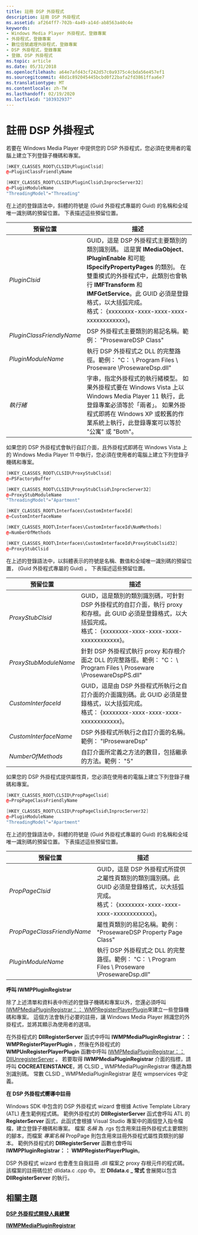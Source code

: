 ```yaml
---
title: 註冊 DSP 外掛程式
description: 註冊 DSP 外掛程式
ms.assetid: af264ff7-702b-4a49-a14d-ab8563a40c4e
keywords:
- Windows Media Player 外掛程式、登錄專案
- 外掛程式，登錄專案
- 數位信號處理外掛程式，登錄專案
- DSP 外掛程式，登錄專案
- 登錄、DSP 外掛程式
ms.topic: article
ms.date: 05/31/2018
ms.openlocfilehash: a64e7afd43cf242d57c0a9375c4cbda56e457ef1
ms.sourcegitcommit: 48d1c892045445bcbd0f22bafa2fd3861ffaa6e7
ms.translationtype: MT
ms.contentlocale: zh-TW
ms.lasthandoff: 02/19/2020
ms.locfileid: "103932937"
---
```

# <a name="registering-dsp-plug-ins"></a>註冊 DSP 外掛程式

若要在 Windows Media Player 中提供您的 DSP 外掛程式，您必須在使用者的電腦上建立下列登錄子機碼和專案。


```C++
[HKEY_CLASSES_ROOT\CLSID\PluginClsid]
@=PluginClassFriendlyName

[HKEY_CLASSES_ROOT\CLSID\PluginClsid\InprocServer32]
@=PluginModuleName
"ThreadingModel"="Threading"
```



在上述的登錄語法中，斜體的符號是 (Guid 外掛程式專屬的 Guid) 的名稱和全域唯一識別碼的預留位置。 下表描述這些預留位置。



| 預留位置               | 描述                                                                                                                                                                                                                                                                                                                                                                                                                  |
|---------------------------|------------------------------------------------------------------------------------------------------------------------------------------------------------------------------------------------------------------------------------------------------------------------------------------------------------------------------------------------------------------------------------------------------------------------------|
| *PluginClsid*             | GUID，這是 DSP 外掛程式主要類別的類別識別碼。 這是實 **IMediaObject**、 **IPluginEnable** 和可能 **ISpecifyPropertyPages** 的類別。 在雙重模式的外掛程式中，此類別也會執行 **IMFTransform** 和 **IMFGetService**。此 GUID 必須是登錄格式，以大括弧完成。<br/> 格式： {xxxxxxxx-xxxx-xxxx-xxxx-xxxxxxxxxxxx}。<br/> |
| *PluginClassFriendlyName* | DSP 外掛程式主要類別的易記名稱。範例： "ProsewareDSP Class"<br/>                                                                                                                                                                                                                                                                                                                                 |
| *PluginModuleName*        | 執行 DSP 外掛程式之 DLL 的完整路徑。範例： "C： \\ Program Files \\ Proseware \\ProsewareDsp.dll"<br/>                                                                                                                                                                                                                                                                                     |
| *執行緒*               | 字串，指定外掛程式的執行緒模型。 如果外掛程式要在 Windows Vista 上以 Windows Media Player 11 執行，此登錄專案必須等於「兩者」。 如果外掛程式即將在 Windows XP 或較舊的作業系統上執行，此登錄專案可以等於 "公寓" 或 "Both"。                                                                                           |



 

如果您的 DSP 外掛程式會執行自訂介面，且外掛程式即將在 Windows Vista 上的 Windows Media Player 11 中執行，您必須在使用者的電腦上建立下列登錄子機碼和專案。


```C++
[HKEY_CLASSES_ROOT\CLSID\ProxyStubClsid]
@=PSFactoryBuffer

[HKEY_CLASSES_ROOT\CLSID\ProxyStubClsid\InprocServer32]
@=ProxyStubModuleName
"ThreadingModel"="Apartment"

[HKEY_CLASSES_ROOT\Interfaces\CustomInterfaceId]
@=CustomInterfaceName

[HKEY_CLASSES_ROOT\Interfaces\CustomInterfaceId\NumMethods]
@=NumberOfMethods

[HKEY_CLASSES_ROOT\Interfaces\CustomInterfaceId\ProxyStubClsid32]
@=ProxyStubClsid
```



在上述的登錄語法中，以斜體表示的符號是名稱、數值和全域唯一識別碼的預留位置， (Guid 外掛程式專屬的 Guid) 。 下表描述這些預留位置。



| 預留位置           | 描述                                                                                                                                                                                                                                                                |
|-----------------------|----------------------------------------------------------------------------------------------------------------------------------------------------------------------------------------------------------------------------------------------------------------------------|
| *ProxyStubClsid*      | GUID，這是類別的類別識別碼，可針對 DSP 外掛程式的自訂介面，執行 proxy 和存根。此 GUID 必須是登錄格式，以大括弧完成。<br/> 格式： {xxxxxxxx-xxxx-xxxx-xxxx-xxxxxxxxxxxx}。<br/> |
| *ProxyStubModuleName* | 針對 DSP 外掛程式執行 proxy 和存根介面之 DLL 的完整路徑。範例： "C： \\ Program Files \\ Proseware \\ProsewareDspPS.dll"<br/>                                                                                               |
| *CustomInterfaceId*   | GUID，這是由 DSP 外掛程式所執行之自訂介面的介面識別碼。此 GUID 必須是登錄格式，以大括弧完成。<br/> 格式： {xxxxxxxx-xxxx-xxxx-xxxx-xxxxxxxxxxxx}。<br/>                           |
| *CustomInterfaceName* | DSP 外掛程式所執行之自訂介面的名稱。範例： "IProsewareDsp"<br/>                                                                                                                                                                  |
| *NumberOfMethods*     | 自訂介面所定義之方法的數目，包括繼承的方法。範例： "5"<br/>                                                                                                                                                                  |



 

如果您的 DSP 外掛程式提供屬性頁，您必須在使用者的電腦上建立下列登錄子機碼和專案。


```C++
[HKEY_CLASSES_ROOT\CLSID\PropPageClsid]
@=PropPageClassFriendlyName

[HKEY_CLASSES_ROOT\CLSID\PropPageClsid\InprocServer32]
@=PluginModuleName
"ThreadingModel"="Apartment"
```



在上述的登錄語法中，斜體的符號是 (Guid 外掛程式專屬的 Guid) 的名稱和全域唯一識別碼的預留位置。 下表描述這些預留位置。



| 預留位置                 | 描述                                                                                                                                                                                                                            |
|-----------------------------|----------------------------------------------------------------------------------------------------------------------------------------------------------------------------------------------------------------------------------------|
| *PropPageClsid*             | GUID，這是 DSP 外掛程式所提供之屬性頁類別的類別識別碼。此 GUID 必須是登錄格式，以大括弧完成。<br/> 格式： {xxxxxxxx-xxxx-xxxx-xxxx-xxxxxxxxxxxx}。<br/> |
| *PropPageClassFriendlyName* | 屬性頁類別的易記名稱。範例： "ProsewareDSP Property Page Class"<br/>                                                                                                                                     |
| *PluginModuleName*          | 執行 DSP 外掛程式之 DLL 的完整路徑。範例： "C： \\ Program Files \\ Proseware \\ProsewareDsp.dll"<br/>                                                                                               |



 

**呼叫 IWMPPluginRegistrar**

除了上述清單和資料表中所述的登錄子機碼和專案以外，您還必須呼叫 [IWMPMediaPluginRegistrar：： WMPRegisterPlayerPlugin](/previous-versions/windows/desktop/api/wmpservices/nf-wmpservices-iwmpmediapluginregistrar-wmpregisterplayerplugin)來建立一些登錄機碼和專案。 這個方法會執行必要的註冊，讓 Windows Media Player 辨識您的外掛程式，並將其顯示為使用者的選項。

在外掛程式的 **DllRegisterServer** 函式中呼叫 **IWMPMediaPluginRegistrar：： WMPRegisterPlayerPlugin** ，然後在外掛程式的 **WMPUnRegisterPlayerPlugin** 函數中呼叫 [IWMPMediaPluginRegistrar：： DllUnregisterServer](/previous-versions/windows/desktop/api/wmpservices/nf-wmpservices-iwmpmediapluginregistrar-wmpunregisterplayerplugin) 。 若要取得 **IWMPMediaPluginRegistrar** 介面的指標，請呼叫 **COCREATEINSTANCE**，將 CLSID \_ WMPMediaPluginRegistrar 傳遞為類別識別碼。 常數 CLSID \_ WMPMediaPluginRegistrar 是在 wmpservices 中定義。

**在 DSP 外掛程式嚮導中註冊**

Windows SDK 中包含的 DSP 外掛程式 wizard 會根據 Active Template Library (ATL) 產生範例程式碼。 範例外掛程式的 **DllRegisterServer** 函式會呼叫 ATL 的 **RegisterServer** 函式，此函式會根據 Visual Studio 專案中的兩個登入指令檔檔，建立登錄子機碼和專案。 檔案 *名稱* 為 .rgs 包含用來註冊外掛程式主要類別的腳本，而檔案 *專案名稱* PropPage 則包含用來註冊外掛程式屬性頁類別的腳本。 範例外掛程式的 **DllRegisterServer** 函數也會呼叫 **IWMPPluginRegistrar：： WMPRegisterPlayerPlugin**。

DSP 外掛程式 wizard 也會產生自我註冊 .dll 檔案之 proxy 存根元件的程式碼。 該檔案的註冊碼位於 dlldata.c .cpp 中。 宏 **Dlldata.c \_ 常式** 會展開以包含 **DllRegisterServer** 的執行。

## <a name="related-topics"></a>相關主題

<dl> <dt>

[**DSP 外掛程式開發人員總覽**](dsp-plug-in-developer-overview.md)
</dt> <dt>

[**IWMPMediaPluginRegistrar**](/previous-versions/windows/desktop/api/wmpservices/nn-wmpservices-iwmpmediapluginregistrar)
</dt> </dl>

 

 





